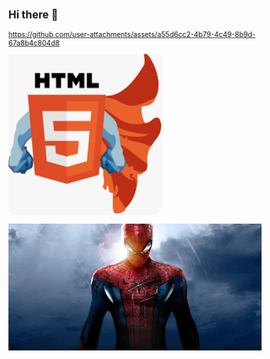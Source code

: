 ## Hi there 👋

<!--
**cindylecat/cindylecat** is a ✨ _special_ ✨ repository because its `README.md` (this file) appears on your GitHub profile.

Here are some ideas to get you started:

- 🔭 I’m currently working on ...
- 🌱 I’m currently learning ...
- 👯 I’m looking to collaborate on ...
- 🤔 I’m looking for help with ...
- 💬 Ask me about ...
- 📫 How to reach me: ...
- 😄 Pronouns: ...
- ⚡ Fun fact: ...
-->
https://github.com/user-attachments/assets/a55d6cc2-4b79-4c49-8b9d-67a8b4c804d8

![img_contact](https://github.com/cindylecat/cindylecat/blob/main/img/html.png)

![Cover](https://github.com/cindylecat/cindylecat/blob/main/img/amazing-spider-man-800x400.jpg)

